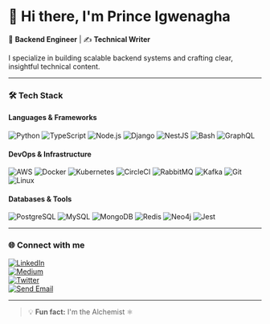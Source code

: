 # 👋 Hi there, I'm Prince Igwenagha

🎯 **Backend Engineer** | ✍️ **Technical Writer**

I specialize in building scalable backend systems and crafting clear, insightful technical content.

---

### 🛠️ Tech Stack

#### Languages & Frameworks
![Python](https://img.shields.io/badge/Python-3670A0?style=for-the-badge&logo=python&logoColor=white)
![TypeScript](https://img.shields.io/badge/TypeScript-3178C6?style=for-the-badge&logo=typescript&logoColor=white)
![Node.js](https://img.shields.io/badge/Node.js-339933?style=for-the-badge&logo=node.js&logoColor=white)
![Django](https://img.shields.io/badge/Django-092E20?style=for-the-badge&logo=django&logoColor=white)
![NestJS](https://img.shields.io/badge/NestJS-E0234E?style=for-the-badge&logo=nestjs&logoColor=white)
![Bash](https://img.shields.io/badge/Bash-121011?style=for-the-badge&logo=gnubash&logoColor=white)
![GraphQL](https://img.shields.io/badge/GraphQL-E10098?style=for-the-badge&logo=graphql&logoColor=white)

#### DevOps & Infrastructure
![AWS](https://img.shields.io/badge/AWS-232F3E?style=for-the-badge&logo=amazonaws&logoColor=white)
![Docker](https://img.shields.io/badge/Docker-2496ED?style=for-the-badge&logo=docker&logoColor=white)
![Kubernetes](https://img.shields.io/badge/Kubernetes-326CE5?style=for-the-badge&logo=kubernetes&logoColor=white)
![CircleCI](https://img.shields.io/badge/CircleCI-343434?style=for-the-badge&logo=circleci&logoColor=white)
![RabbitMQ](https://img.shields.io/badge/RabbitMQ-FF6600?style=for-the-badge&logo=rabbitmq&logoColor=white)
![Kafka](https://img.shields.io/badge/Apache%20Kafka-231F20?style=for-the-badge&logo=apachekafka&logoColor=white)
![Git](https://img.shields.io/badge/Git-F05032?style=for-the-badge&logo=git&logoColor=white)
![Linux](https://img.shields.io/badge/Linux-FCC624?style=for-the-badge&logo=linux&logoColor=black)

#### Databases & Tools
![PostgreSQL](https://img.shields.io/badge/PostgreSQL-4169E1?style=for-the-badge&logo=postgresql&logoColor=white)
![MySQL](https://img.shields.io/badge/MySQL-4479A1?style=for-the-badge&logo=mysql&logoColor=white)
![MongoDB](https://img.shields.io/badge/MongoDB-4EA94B?style=for-the-badge&logo=mongodb&logoColor=white)
![Redis](https://img.shields.io/badge/Redis-DC382D?style=for-the-badge&logo=redis&logoColor=white)
![Neo4j](https://img.shields.io/badge/Neo4j-4581C3?style=for-the-badge&logo=neo4j&logoColor=white)
![Jest](https://img.shields.io/badge/Jest-C21325?style=for-the-badge&logo=jest&logoColor=white)

---

### 🌐 Connect with me

[![LinkedIn](https://img.shields.io/badge/LinkedIn-0A66C2?style=flat&logo=linkedin&logoColor=white)](https://www.linkedin.com/in/prince-igwenagha)  
[![Medium](https://img.shields.io/badge/Medium-12100E?style=flat&logo=medium&logoColor=white)](https://medium.com/@princeigwe)  
[![Twitter](https://img.shields.io/badge/Twitter-1DA1F2?style=flat&logo=twitter&logoColor=white)](https://twitter.com/igweprince0)  
[![Send Email](https://img.shields.io/badge/Send%20Email-0078D4?style=flat&logo=microsoftoutlook&logoColor=white)](mailto:princeigwe.c@gmail.com)



---

> 💡 **Fun fact:** I'm the Alchemist ⚛️
